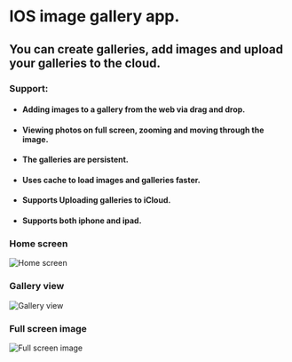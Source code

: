# IOS image gallery app.
## You can create galleries, add images and upload your galleries to the cloud.

### Support: 
* #### Adding images to a gallery from the web via drag and drop.
* #### Viewing photos on full screen, zooming and moving through the image. 
* #### The galleries are persistent.
* #### Uses cache to load images and galleries faster.
* #### Supports Uploading galleries to iCloud.
* #### Supports both iphone and ipad.
### Home screen
![Home screen](https://github.com/TiagoMaiaL/cs193p-assignments/raw/master/Images/persistent-image-gallery/persistent-image-gallery.png)

### Gallery view
![Gallery view](https://github.com/TiagoMaiaL/cs193p-assignments/raw/master/Images/persistent-image-gallery/persitent-image-gallery-animals.png)

### Full screen image
![Full screen image](https://github.com/TiagoMaiaL/cs193p-assignments/raw/master/Images/persistent-image-gallery/persistent-image-gallery-details.png)
